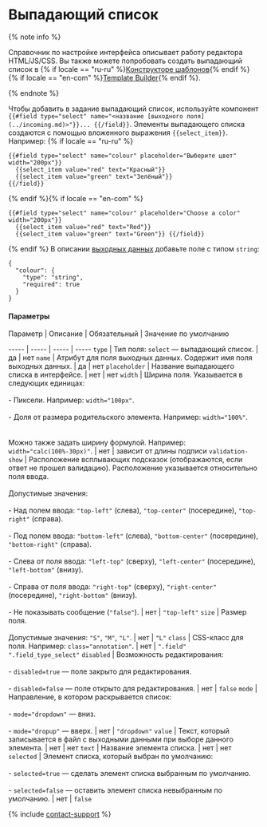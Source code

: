 # Выпадающий список

{% note info %}

Справочник по настройке интерфейса описывает работу редактора HTML/JS/CSS. Вы также можете попробовать создать выпадающий список в {% if locale == "ru-ru" %}[Конструкторе шаблонов](https://toloka.ai/ru/docs/template-builder/reference/field.select){% endif %}{% if locale == "en-com" %}[Template Builder](https://toloka.ai/en/docs/template-builder/reference/field.select){% endif %}.

{% endnote %}


Чтобы добавить в задание выпадающий список, используйте компонент `{{#field type="select" name="<название [выходного поля](../incoming.md)>"}}... {{/field}}`. Элементы выпадающего списка создаются с помощью вложенного выражения ``{{select_item}}``. Например:
 {% if locale == "ru-ru" %}
```no-highlight
{{#field type="select" name="colour" placeholder="Выберите цвет" width="200px"}}
  {{select_item value="red" text="Красный"}}
  {{select_item value="green" text="Зелёный"}}
{{/field}}
```
{% endif %}{% if locale == "en-com" %}
```no-highlight
{{#field type="select" name="colour" placeholder="Choose a color" width="200px"}}
  {{select_item value="red" text="Red"}}
  {{select_item value="green" text="Green"}} {{/field}}
```
{% endif %}
В описании [выходных данных](../../../glossary.md#input-output-data-ru) добавьте поле с типом `string`:

```no-highlight
{
  "colour": {
    "type": "string",
    "required": true
  }
}
```

#### Параметры


Параметр
 |
Описание
 |
Обязательный
 |
Значение по умолчанию

----- | ----- | ----- | -----
``` type ``` | Тип поля: `select` — выпадающий список. | да | нет
``` name ``` | Атрибут для поля выходных данных. Содержит имя поля выходных данных. | да | нет
``` placeholder ``` | Название выпадающего списка в интерфейсе. | нет | нет
``` width ``` | Ширина поля. Указывается в следующих единицах:<br/><br/>- Пиксели. Например: `width="100px"`.<br/>    <br/>- Доля от размера родительского элемента. Например: `width="100%"`.<br/>    <br/><br/>Можно также задать ширину формулой. Например: `width="calc(100%-30px)"`. | нет | зависит от длины подписи
``` validation-show ``` | Расположение всплывающих подсказок (отображаются, если ответ не прошел валидацию). Расположение указывается относительно поля ввода.<br/><br/>Допустимые значения:<br/><br/>- Над полем ввода: `"top-left"` (слева), `"top-center"` (посередине), `"top-right"` (справа).<br/>    <br/>- Под полем ввода: `"bottom-left"` (слева), `"bottom-center"` (посередине), `"bottom-right"` (справа).<br/>    <br/>- Слева от поля ввода: `"left-top"` (сверху), `"left-center"` (посередине), `"left-bottom"` (внизу).<br/>    <br/>- Справа от поля ввода: `"right-top"` (сверху), `"right-center"` (посередине), `"right-bottom"` (внизу).<br/>    <br/>- Не показывать сообщение (`"false"`). | нет | ``` "top-left" ```
``` size ``` | Размер поля.<br/><br/>Допустимые значения: `"S"`, `"M"`, `"L"`. | нет | ``` "L" ```
``` class ``` | CSS-класс для поля. Например: `class="annotation"`. | нет | ``` ".field" ".field_type_select" ```
``` disabled ``` | Возможность редактирования:<br/><br/>- `disabled=true` — поле закрыто для редактирования.<br/>    <br/>- `disabled=false` — поле открыто для редактирования. | нет | ``` false ```
``` mode ``` | Направление, в котором раскрывается список:<br/><br/>- `mode="dropdown"` — вниз.<br/>    <br/>- `mode="dropup"` — вверх. | нет | ``` "dropdown" ```
``` value ``` | Текст, который записывается в файл с выходными данными при выборе данного элемента. | нет | нет
``` text ``` | Название элемента списка. | нет | нет
``` selected ``` | Элемент списка, который выбран по умолчанию:<br/><br/>- `selected=true` — сделать элемент списка выбранным по умолчанию.<br/>    <br/>- `selected=false` — оставить элемент списка невыбранным по умолчанию. | нет | ``` false ```

{% include [contact-support](../../_includes/contact-support-help.md) %}